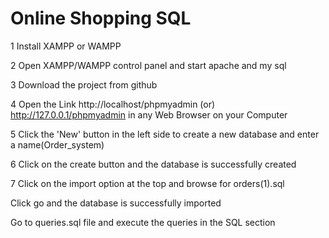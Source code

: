 # Online Shopping SQL
1 Install XAMPP or WAMPP

2 Open XAMPP/WAMPP control panel and start apache and my sql

3 Download the project from github

4 Open the Link http://localhost/phpmyadmin (or) http://127.0.0.1/phpmyadmin in any Web Browser on your Computer

5 Click the 'New' button in the left side to create a new database and enter a name(Order_system)

6 Click on the create button and the database is successfully created

7 Click on the import option at the top and browse for orders(1).sql

Click go and the database is successfully imported

Go to queries.sql file and execute the queries in the SQL section
